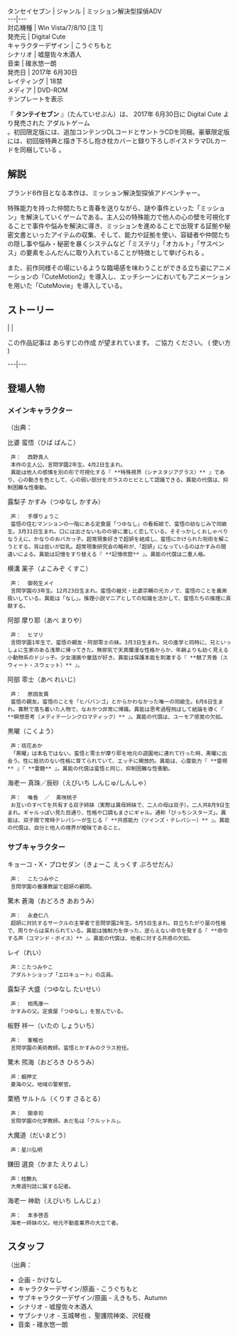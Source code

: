 タンセイセブン  |  ジャンル  |  ミッション解決型探偵ADV   
---|---  
対応機種  |  Win Vista/7/8/10  [注 1]     
発売元  |  Digital Cute   
キャラクターデザイン  |  こうぐちもと       
シナリオ  |  嘘屋佐々木酒人     
音楽  |  碓氷悠一朗     
発売日  |  2017年  6月30日     
レイティング  |  18禁   
メディア  |  DVD-ROM   
テンプレートを表示  
  
『 **タンテイセブン** 』（たんていせぶん）は、  2017年  6月30日に  Digital Cute  より発売された  アダルトゲーム  
。初回限定版には、追加コンテンツDLコードとサントラCDを同梱。豪華限定版には、初回版特典と描き下ろし抱き枕カバーと録り下ろしボイスドラマDLカードを同梱している
  。

##  解説  

ブランド6作目となる本作は、ミッション解決型探偵アドベンチャー。

特殊能力を持った仲間たちと青春を送りながら、謎や事件といった「ミッション」を解決していくゲームである。主人公の特殊能力で他人の心の壁を可視化することで事件や悩みを解決に導き、ミッションを進めることで出現する証拠や秘密文書といったアイテムの収集、そして、能力や証拠を使い、容疑者や仲間たちの隠し事や悩み・秘密を暴くシステムなど「ミステリ」「オカルト」「サスペンス」の要素をふんだんに取り入れていることが特徴として挙げられる
    。

また、前作同様その場にいるような臨場感を味わうことができる立ち姿にアニメーションの「CuteMotion2」を導入し、エッチシーンにおいてもアニメーションを用いた「CuteMovie」を導入している。

##  ストーリー  

|  | 

この作品記事は  あらすじの作成  が望まれています。  ご協力  ください。  (  使い方  )  
  
---|---  
  
##  登場人物  

###  メインキャラクター  

（出典：    

比婆 蛮悟（ひば ばんこ）

     声：  西野真人 
     本作の主人公。言問学園2年生。4月2日生まれ。 
     異能は他人の感情を別の形で可視化する『 **特殊視界（シナスタジアグラス）** 』であり、心の動きを色として、心の弱い部分をガラスのヒビとして認識できる。異能の代償は、抑制困難な性衝動。 
露梨子 かすみ（つゆなし かすみ）

     声：  手塚りょうこ 
     蛮悟の住むマンションの一階にある定食屋「つゆなし」の看板娘で、蛮悟の幼なじみで同級生。3月31日生まれ。口には出さないものの彼に激しく恋している。そそっかしくおしゃべりなうえに、かなりのおバカっ子。超常現象好きで超妍を結成し、蛮悟にかけられた呪術を解こうとする。背は低いが巨乳。超常現象研究会の略称が、「超妍」になっているのはかすみの間違いによる。異能は記憶をすり替える『 **記憶改竄** 』。異能の代償は二重人格。 
横溝 薬子（よこみぞ くすこ）

     声：  御苑生メイ 
     言問学園の3年生。12月23日生まれ。蛮悟の継兄・比婆宗輔の元カノで、蛮悟のことを義弟扱いしている。異能は「なし」。推理小説マニアとしての知識を活かして、蛮悟たちの推理に貢献する。 
阿部 摩り耶（あべ まりや）

     声：  ヒマリ 
     言問学園1年生で、蛮悟の親友・阿部零士の妹。3月3日生まれ。兄の進学と同時に、兄といっしょに生家のある浅草に帰ってきた。無邪気で天真爛漫な性格からか、年齢よりも幼く見える小動物系のドジっ子。少女漫画や童話が好き。異能は保護本能を刺激する『 **魅了芳香（スウィート・スウェット）** 』。 
阿部 零士（あべ れいじ）

     声：  原田友貴 
     蛮悟の親友。蛮悟のことを「ヒババンゴ」とからかわなかった唯一の同級生。6月6日生まれ。寡黙で落ち着いた人物で、なおかつ非常に博識。異能は思考過程飛ばして結論を導く『 **瞑想思考（メディテーシンクロマティック）** 』。異能の代償は、ユーモア感覚の欠如。 
黒曜（こくよう）

     声：琉花あか 
     「黒曜」は本名ではない。蛮悟と零士が摩り耶を地元の遊園地に連れて行った時、黒曜に出会う。性に抵抗のない性格に育てられていて、エッチに開放的。異能は、心霊能力『 **霊視** 』『 **霊聴** 』。異能の代償は蛮悟と同じ、抑制困難な性衝動。 
海老一 真珠／辰砂（えびいち しんじゅ/しんしゃ）

     声：  唯香  ／  美咲桃子 
     お互いのすべてを共有する双子姉妹（実際は異母姉妹で、二人の母は双子）。二人共8月9日生まれ。ギャルっぽい見た目通り、性格や口調もまさにギャル。通称「びっちシスターズ」。異能は、双子間で常時テレパシーが生じる『 **共感能力（ツインズ・テレパシー）** 』。異能の代償は、自分と他人の境界が曖昧であること。 

###  サブキャラクター  

キョーコ・X・プロセダン（きょーこ えっくす ぷろせだん）

     声：  こたつみやこ 
     言問学園の養護教諭で超妍の顧問。 
驚木 蒼海（おどろき あおうみ）

     声：  永倉仁八 
     超妍に対抗するサークルの主宰者で言問学園2年生。5月5日生まれ。目立ちたがり屋の性格で、周りからは呆れられている。異能は強制力を伴った、逆らえない命令を発する『 **命令する声（コマンド・ボイス）** 』。異能の代償は、他者に対する共感の欠如。 
レイ（れい）

     声：こたつみやこ 
     アダルトショップ「エロキュート」の店員。 
露梨子 大盛（つゆなし たいせい）

     声：  相馬康一 
     かすみの父。定食屋「つゆなし」を営んでいる。 
板野 祥一（いたの しょういち）

     声：  峯暢也 
     言問学園の美術教師。蛮悟とかすみのクラス担任。 
驚木 煕海（おどろき ひろうみ）

     声：蝦押丈 
     蒼海の父。地域の警察官。 
栗栖 サルトル（くりす さるとる）

     声：  関幸司 
     言問学園の化学教師。あだ名は「クルットル」。 
大魔道（だいまどう）

     声：星川弘明 
鎌田 選良（かまた えりよし）

     声：桂艶丸 
     大衆週刊誌に属する記者。 
海老一 神助（えびいち しんじょ）

     声：  本多啓吾 
     海老一姉妹の父。地元不動産業界の大立て者。 

##  スタッフ  

（出典：  

  * 企画 - かけなし 
  * キャラクターデザイン/原画 - こうぐちもと 
  * サブキャラクターデザイン/原画 - えきもち、Autumn 
  * シナリオ -  嘘屋佐々木酒人 
  * サブシナリオ -  玉城琴也  、聖護院神楽、沢柾機 
  * 音楽 -  碓氷悠一朗 

